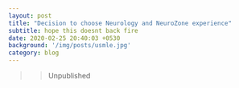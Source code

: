 ```yaml
---
layout: post
title: "Decision to choose Neurology and NeuroZone experience"
subtitle: hope this doesnt back fire
date: 2020-02-25 20:40:03 +0530
background: '/img/posts/usmle.jpg'
category: blog
---
```

>> Unpublished
